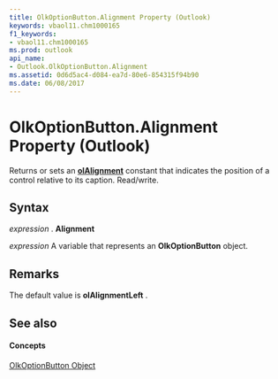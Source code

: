 ```yaml
---
title: OlkOptionButton.Alignment Property (Outlook)
keywords: vbaol11.chm1000165
f1_keywords:
- vbaol11.chm1000165
ms.prod: outlook
api_name:
- Outlook.OlkOptionButton.Alignment
ms.assetid: 0d6d5ac4-d084-ea7d-80e6-854315f94b90
ms.date: 06/08/2017
---
```



# OlkOptionButton.Alignment Property (Outlook)

Returns or sets an  **[olAlignment](Outlook.OlAlignment.md)** constant that indicates the position of a control relative to its caption. Read/write.


## Syntax

 _expression_ . **Alignment**

 _expression_ A variable that represents an **OlkOptionButton** object.


## Remarks

The default value is  **olAlignmentLeft** .


## See also


#### Concepts


[OlkOptionButton Object](Outlook.OlkOptionButton.md)

